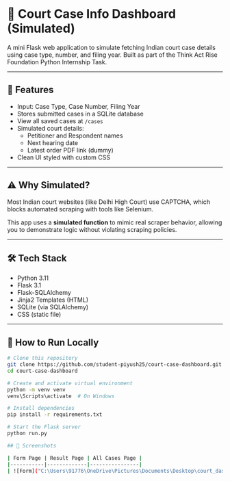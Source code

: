 # 🧾 Court Case Info Dashboard (Simulated)

A mini Flask web application to simulate fetching Indian court case details using case type, number, and filing year. Built as part of the Think Act Rise Foundation Python Internship Task.

---

## 🚀 Features

- Input: Case Type, Case Number, Filing Year
- Stores submitted cases in a SQLite database
- View all saved cases at `/cases`
- Simulated court details:
  - Petitioner and Respondent names
  - Next hearing date
  - Latest order PDF link (dummy)
- Clean UI styled with custom CSS

---

## ⚠️ Why Simulated?

Most Indian court websites (like Delhi High Court) use CAPTCHA, which blocks automated scraping with tools like Selenium.

This app uses a **simulated function** to mimic real scraper behavior, allowing you to demonstrate logic without violating scraping policies.

---

## 🛠 Tech Stack

- Python 3.11
- Flask 3.1
- Flask-SQLAlchemy
- Jinja2 Templates (HTML)
- SQLite (via SQLAlchemy)
- CSS (static file)

---

## 🧪 How to Run Locally

```bash
# Clone this repository
git clone https://github.com/student-piyush25/court-case-dashboard.git
cd court-case-dashboard

# Create and activate virtual environment
python -m venv venv
venv\Scripts\activate  # On Windows

# Install dependencies
pip install -r requirements.txt

# Start the Flask server
python run.py

## 📸 Screenshots

| Form Page | Result Page | All Cases Page |
|-----------|-------------|----------------|
| ![Form]("C:\Users\91776\OneDrive\Pictures\Documents\Desktop\court_dashboard\screenshots\Form Page.png") | ![Result]("C:\Users\91776\OneDrive\Pictures\Documents\Desktop\court_dashboard\screenshots\Result Page.png") | ![Cases]("C:\Users\91776\OneDrive\Pictures\Documents\Desktop\court_dashboard\screenshots\screenshot3_cases_page.png") |

